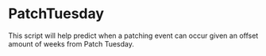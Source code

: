 # PatchTuesday
This script will help predict when a patching event can occur given an offset amount of weeks from Patch Tuesday.
